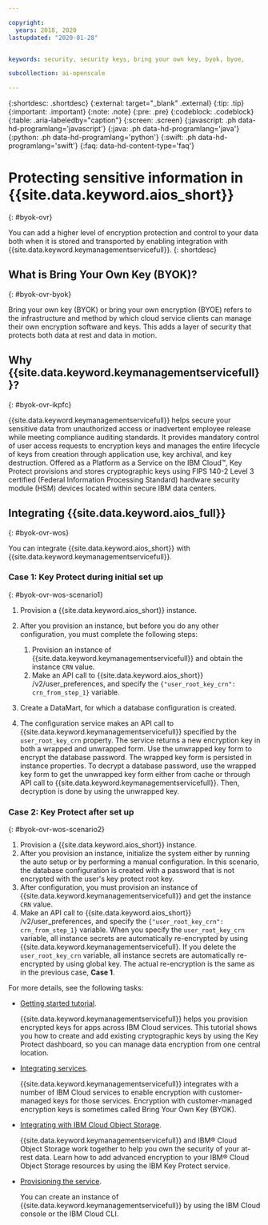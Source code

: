 ```yaml
---

copyright:
  years: 2018, 2020
lastupdated: "2020-01-28"


keywords: security, security keys, bring your own key, byok, byoe, 

subcollection: ai-openscale

---
```


{:shortdesc: .shortdesc}
{:external: target="_blank" .external}
{:tip: .tip}
{:important: .important}
{:note: .note}
{:pre: .pre}
{:codeblock: .codeblock}
{:table: .aria-labeledby="caption"}
{:screen: .screen}
{:javascript: .ph data-hd-programlang='javascript'}
{:java: .ph data-hd-programlang='java'}
{:python: .ph data-hd-programlang='python'}
{:swift: .ph data-hd-programlang='swift'}
{:faq: data-hd-content-type='faq'}

# Protecting sensitive information in {{site.data.keyword.aios_short}}
{: #byok-ovr}

You can add a higher level of encryption protection and control to your data both when it is stored and transported by enabling integration with {{site.data.keyword.keymanagementservicefull}}. 
{: shortdesc}

## What is Bring Your Own Key (BYOK)?
{: #byok-ovr-byok}

Bring your own key (BYOK) or bring your own encryption (BYOE) refers to the infrastructure and method by which cloud service clients can manage their own encryption software and keys. This adds a layer of security that protects both data at rest and data in motion. 

## Why {{site.data.keyword.keymanagementservicefull}}?
{: #byok-ovr-ikpfc}

{{site.data.keyword.keymanagementservicefull}} helps secure your sensitive data from unauthorized access or inadvertent employee release while meeting compliance auditing standards. It provides mandatory control of user access requests to encryption keys and manages the entire lifecycle of keys from creation through application use, key archival, and key destruction. Offered as a Platform as a Service on the IBM Cloud™, Key Protect provisions and stores cryptographic keys using FIPS 140-2 Level 3 certified (Federal Information Processing Standard) hardware security module (HSM) devices located within secure IBM data centers.

## Integrating {{site.data.keyword.aios_full}}
{: #byok-ovr-wos}

You can integrate {{site.data.keyword.aios_short}} with {{site.data.keyword.keymanagementservicefull}}.

### Case 1: Key Protect during initial set up
{: #byok-ovr-wos-scenario1}

1. Provision a {{site.data.keyword.aios_short}} instance.
2. After you provision an instance, but before you do any other configuration, you must complete the following steps:

    1. Provision an instance of {{site.data.keyword.keymanagementservicefull}} and obtain the instance `CRN` value.
    2. Make an API call to {{site.data.keyword.aios_short}} /v2/user_preferences, and specify the `{"user_root_key_crn": crn_from_step_1}` variable.

3. Create a DataMart, for which a database configuration is created.
4. The configuration service makes an API call to {{site.data.keyword.keymanagementservicefull}} specified by the `user_root_key_crn` property. The service returns a new encryption key in both a wrapped and unwrapped form. Use the unwrapped key form to encrypt the database password. The wrapped key form is persisted in instance properties. To decrypt a database password, use the wrapped key form to get the unwrapped key form either from cache or through API call to {{site.data.keyword.keymanagementservicefull}}. Then, decryption is done by using the unwrapped key.

### Case 2: Key Protect after set up
{: #byok-ovr-wos-scenario2}

1. Provision a {{site.data.keyword.aios_short}} instance.
2. After you provision an instance, initialize the system either by running the auto setup or by performing a manual configuration. In this scenario, the database configuration is created with a password that is not encrypted with the user's key protect root key.
3. After configuration, you must provision an instance of {{site.data.keyword.keymanagementservicefull}} and get the instance `CRN` value.
4. Make an API call to {{site.data.keyword.aios_short}} /v2/user_preferences, and specify the `{"user_root_key_crn": crn_from_step_1}` variable. When you specify the `user_root_key_crn` variable, all instance secrets are automatically re-encrypted by using {{site.data.keyword.keymanagementservicefull}. If you delete the  `user_root_key_crn` variable, all instance secrets are automatically re-encrypted by using global key. The actual re-encryption is the same as in the previous case, **Case 1**.


For more details, see the following tasks:

- [Getting started tutorial](/docs/key-protect?topic=key-protect-getting-started-tutorial).
  
  {{site.data.keyword.keymanagementservicefull}} helps you provision encrypted keys for apps across IBM Cloud services. This tutorial shows you how to create and add existing cryptographic keys by using the Key Protect dashboard, so you can manage data encryption from one central location.
  
- [Integrating services](/docs/key-protect?topic=key-protect-integrate-services).
  
  {{site.data.keyword.keymanagementservicefull}} integrates with a number of IBM Cloud services to enable encryption with customer-managed keys for those services. Encryption with customer-managed encryption keys is sometimes called Bring Your Own Key (BYOK).
  
- [Integrating with IBM Cloud Object Storage](/docs/key-protect?topic=key-protect-integrate-cos).
  
  {{site.data.keyword.keymanagementservicefull}} and IBM® Cloud Object Storage work together to help you own the security of your at-rest data. Learn how to add advanced encryption to your IBM® Cloud Object Storage resources by using the IBM Key Protect service.
  
- [Provisioning the service](/docs/key-protect?topic=key-protect-provision).
  
  You can create an instance of {{site.data.keyword.keymanagementservicefull}} by using the IBM Cloud console or the IBM Cloud CLI.
  

